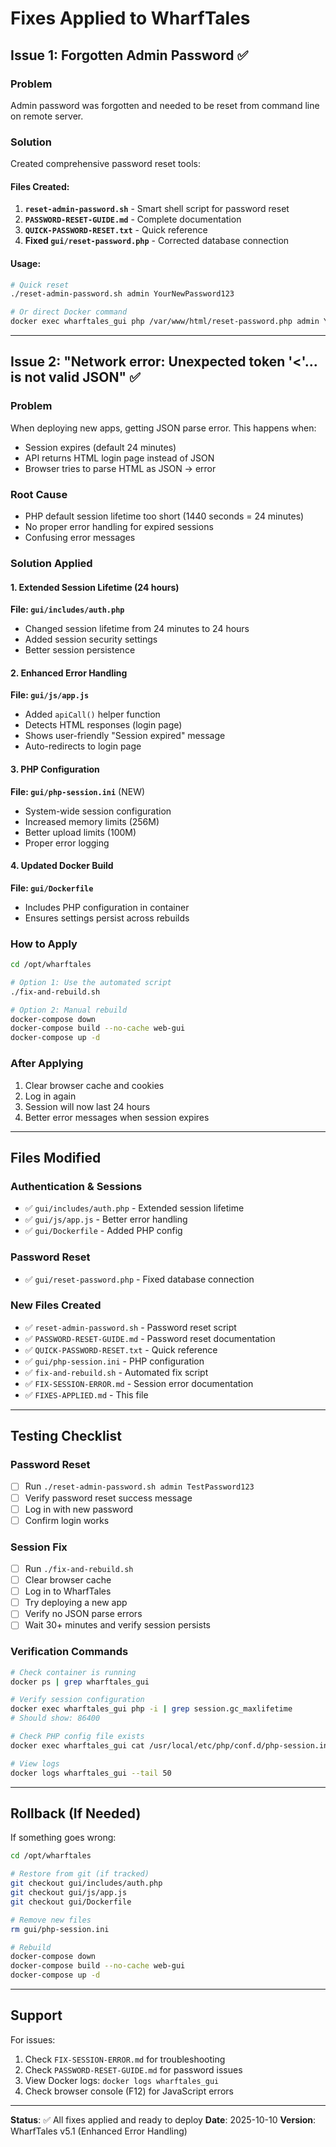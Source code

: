 # Fixes Applied to WharfTales

## Issue 1: Forgotten Admin Password ✅

### Problem
Admin password was forgotten and needed to be reset from command line on remote server.

### Solution
Created comprehensive password reset tools:

#### Files Created:
1. **`reset-admin-password.sh`** - Smart shell script for password reset
2. **`PASSWORD-RESET-GUIDE.md`** - Complete documentation
3. **`QUICK-PASSWORD-RESET.txt`** - Quick reference
4. **Fixed `gui/reset-password.php`** - Corrected database connection

#### Usage:
```bash
# Quick reset
./reset-admin-password.sh admin YourNewPassword123

# Or direct Docker command
docker exec wharftales_gui php /var/www/html/reset-password.php admin YourNewPassword123
```

---

## Issue 2: "Network error: Unexpected token '<'... is not valid JSON" ✅

### Problem
When deploying new apps, getting JSON parse error. This happens when:
- Session expires (default 24 minutes)
- API returns HTML login page instead of JSON
- Browser tries to parse HTML as JSON → error

### Root Cause
- PHP default session lifetime too short (1440 seconds = 24 minutes)
- No proper error handling for expired sessions
- Confusing error messages

### Solution Applied

#### 1. Extended Session Lifetime (24 hours)
**File: `gui/includes/auth.php`**
- Changed session lifetime from 24 minutes to 24 hours
- Added session security settings
- Better session persistence

#### 2. Enhanced Error Handling
**File: `gui/js/app.js`**
- Added `apiCall()` helper function
- Detects HTML responses (login page)
- Shows user-friendly "Session expired" message
- Auto-redirects to login page

#### 3. PHP Configuration
**File: `gui/php-session.ini`** (NEW)
- System-wide session configuration
- Increased memory limits (256M)
- Better upload limits (100M)
- Proper error logging

#### 4. Updated Docker Build
**File: `gui/Dockerfile`**
- Includes PHP configuration in container
- Ensures settings persist across rebuilds

### How to Apply

```bash
cd /opt/wharftales

# Option 1: Use the automated script
./fix-and-rebuild.sh

# Option 2: Manual rebuild
docker-compose down
docker-compose build --no-cache web-gui
docker-compose up -d
```

### After Applying
1. Clear browser cache and cookies
2. Log in again
3. Session will now last 24 hours
4. Better error messages when session expires

---

## Files Modified

### Authentication & Sessions
- ✅ `gui/includes/auth.php` - Extended session lifetime
- ✅ `gui/js/app.js` - Better error handling
- ✅ `gui/Dockerfile` - Added PHP config

### Password Reset
- ✅ `gui/reset-password.php` - Fixed database connection

### New Files Created
- ✅ `reset-admin-password.sh` - Password reset script
- ✅ `PASSWORD-RESET-GUIDE.md` - Password reset documentation
- ✅ `QUICK-PASSWORD-RESET.txt` - Quick reference
- ✅ `gui/php-session.ini` - PHP configuration
- ✅ `fix-and-rebuild.sh` - Automated fix script
- ✅ `FIX-SESSION-ERROR.md` - Session error documentation
- ✅ `FIXES-APPLIED.md` - This file

---

## Testing Checklist

### Password Reset
- [ ] Run `./reset-admin-password.sh admin TestPassword123`
- [ ] Verify password reset success message
- [ ] Log in with new password
- [ ] Confirm login works

### Session Fix
- [ ] Run `./fix-and-rebuild.sh`
- [ ] Clear browser cache
- [ ] Log in to WharfTales
- [ ] Try deploying a new app
- [ ] Verify no JSON parse errors
- [ ] Wait 30+ minutes and verify session persists

### Verification Commands
```bash
# Check container is running
docker ps | grep wharftales_gui

# Verify session configuration
docker exec wharftales_gui php -i | grep session.gc_maxlifetime
# Should show: 86400

# Check PHP config file exists
docker exec wharftales_gui cat /usr/local/etc/php/conf.d/php-session.ini

# View logs
docker logs wharftales_gui --tail 50
```

---

## Rollback (If Needed)

If something goes wrong:

```bash
cd /opt/wharftales

# Restore from git (if tracked)
git checkout gui/includes/auth.php
git checkout gui/js/app.js
git checkout gui/Dockerfile

# Remove new files
rm gui/php-session.ini

# Rebuild
docker-compose down
docker-compose build --no-cache web-gui
docker-compose up -d
```

---

## Support

For issues:
1. Check `FIX-SESSION-ERROR.md` for troubleshooting
2. Check `PASSWORD-RESET-GUIDE.md` for password issues
3. View Docker logs: `docker logs wharftales_gui`
4. Check browser console (F12) for JavaScript errors

---

**Status**: ✅ All fixes applied and ready to deploy
**Date**: 2025-10-10
**Version**: WharfTales v5.1 (Enhanced Error Handling)
